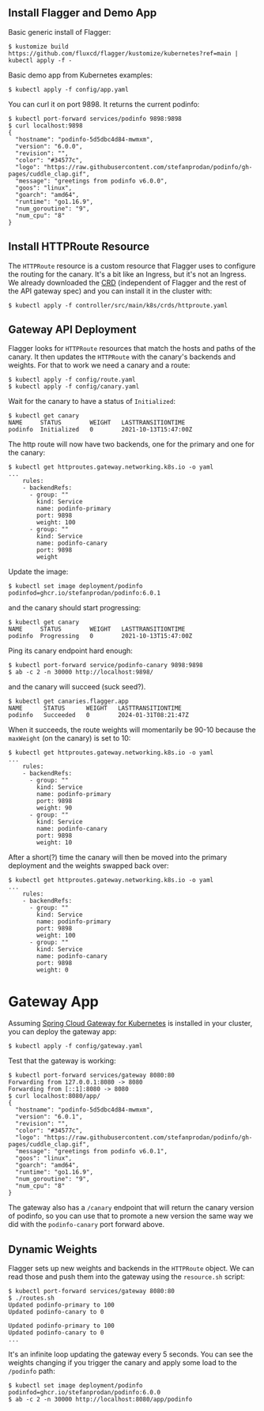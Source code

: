 ## Install Flagger and Demo App

Basic generic install of Flagger:

```
$ kustomize build https://github.com/fluxcd/flagger/kustomize/kubernetes?ref=main | kubectl apply -f -
```

Basic demo app from Kubernetes examples:

```
$ kubectl apply -f config/app.yaml
```

You can curl it on port 9898. It returns the current podinfo:

```
$ kubectl port-forward services/podinfo 9898:9898
$ curl localhost:9898
{
  "hostname": "podinfo-5d5dbc4d84-mwmxm",
  "version": "6.0.0",
  "revision": "",
  "color": "#34577c",
  "logo": "https://raw.githubusercontent.com/stefanprodan/podinfo/gh-pages/cuddle_clap.gif",
  "message": "greetings from podinfo v6.0.0",
  "goos": "linux",
  "goarch": "amd64",
  "runtime": "go1.16.9",
  "num_goroutine": "9",
  "num_cpu": "8"
}
```

## Install HTTPRoute Resource

The `HTTPRoute` resource is a custom resource that Flagger uses to configure the routing for the canary. It's a bit like an Ingress, but it's not an Ingress. We already downloaded the [CRD](https://github.com/kubernetes-sigs/gateway-api/blob/main/config/crd/standard/gateway.networking.k8s.io_httproutes.yaml) (independent of Flagger and the rest of the API gateway spec) and you can install it in the cluster with:

```
$ kubectl apply -f controller/src/main/k8s/crds/httproute.yaml
```

## Gateway API Deployment

Flagger looks for `HTTPRoute` resources that match the hosts and paths of the canary. It then updates the `HTTPRoute` with the canary's backends and weights. For that to work we need a canary and a route:

```
$ kubectl apply -f config/route.yaml
$ kubectl apply -f config/canary.yaml
```

Wait for the canary to have a status of `Initialized`:

```
$ kubectl get canary
NAME     STATUS        WEIGHT   LASTTRANSITIONTIME
podinfo  Initialized   0        2021-10-13T15:47:00Z
```

The http route will now have two backends, one for the primary and one for the canary:

```
$ kubectl get httproutes.gateway.networking.k8s.io -o yaml
...
    rules:
    - backendRefs:
      - group: ""
        kind: Service
        name: podinfo-primary
        port: 9898
        weight: 100
      - group: ""
        kind: Service
        name: podinfo-canary
        port: 9898
        weight
```

Update the image:

```
$ kubectl set image deployment/podinfo podinfod=ghcr.io/stefanprodan/podinfo:6.0.1
```

and the canary should start progressing:

```
$ kubectl get canary
NAME     STATUS        WEIGHT   LASTTRANSITIONTIME
podinfo  Progressing   0        2021-10-13T15:47:00Z
```

Ping its canary endpoint hard enough:

```
$ kubectl port-forward service/podinfo-canary 9898:9898
$ ab -c 2 -n 30000 http://localhost:9898/
```

and the canary will succeed (suck seed?).

```
$ kubectl get canaries.flagger.app 
NAME      STATUS      WEIGHT   LASTTRANSITIONTIME
podinfo   Succeeded   0        2024-01-31T08:21:47Z
```

When it succeeds, the route weights will momentarily be 90-10 because the `maxWeight` (on the canary) is set to 10:

```
$ kubectl get httproutes.gateway.networking.k8s.io -o yaml
...
    rules:
    - backendRefs:
      - group: ""
        kind: Service
        name: podinfo-primary
        port: 9898
        weight: 90
      - group: ""
        kind: Service
        name: podinfo-canary
        port: 9898
        weight: 10
```

After a short(?) time the canary will then be moved into the primary deployment and the weights swapped back over:

```
$ kubectl get httproutes.gateway.networking.k8s.io -o yaml
...
    rules:
    - backendRefs:
      - group: ""
        kind: Service
        name: podinfo-primary
        port: 9898
        weight: 100
      - group: ""
        kind: Service
        name: podinfo-canary
        port: 9898
        weight: 0
```

# Gateway App

Assuming [Spring Cloud Gateway for Kubernetes](https://docs.vmware.com/en/VMware-Spring-Cloud-Gateway-for-Kubernetes) is installed in your cluster, you can deploy the gateway app:

```
$ kubectl apply -f config/gateway.yaml
```

Test that the gateway is working:

```
$ kubectl port-forward services/gateway 8080:80
Forwarding from 127.0.0.1:8080 -> 8080
Forwarding from [::1]:8080 -> 8080
$ curl localhost:8080/app/
{
  "hostname": "podinfo-5d5dbc4d84-mwmxm",
  "version": "6.0.1",
  "revision": "",
  "color": "#34577c",
  "logo": "https://raw.githubusercontent.com/stefanprodan/podinfo/gh-pages/cuddle_clap.gif",
  "message": "greetings from podinfo v6.0.1",
  "goos": "linux",
  "goarch": "amd64",
  "runtime": "go1.16.9",
  "num_goroutine": "9",
  "num_cpu": "8"
}
```

The gateway also has a `/canary` endpoint that will return the canary version of podinfo, so you can use that to promote a new version the same way we did with the `podinfo-canary` port forward above.

## Dynamic Weights

Flagger sets up new weights and backends in the `HTTPRoute` object. We can read those and push them into the gateway using the `resource.sh` script:

```
$ kubectl port-forward services/gateway 8080:80
$ ./routes.sh
Updated podinfo-primary to 100
Updated podinfo-canary to 0

Updated podinfo-primary to 100
Updated podinfo-canary to 0
...
```

It's an infinite loop updating the gateway every 5 seconds. You can see the weights changing if you trigger the canary and apply some load to the `/podinfo` path:

```
$ kubectl set image deployment/podinfo podinfod=ghcr.io/stefanprodan/podinfo:6.0.0
$ ab -c 2 -n 30000 http://localhost:8080/app/podinfo
```